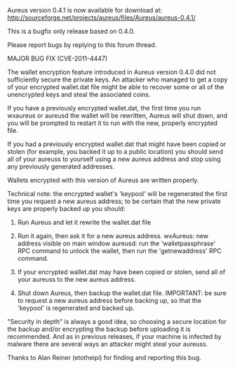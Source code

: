 Aureus version 0.4.1 is now available for download at:
http://sourceforge.net/projects/aureus/files/Aureus/aureus-0.4.1/

This is a bugfix only release based on 0.4.0.

Please report bugs by replying to this forum thread.

MAJOR BUG FIX  (CVE-2011-4447)

The wallet encryption feature introduced in Aureus version 0.4.0 did not sufficiently secure the private keys. An attacker who
managed to get a copy of your encrypted wallet.dat file might be able to recover some or all of the unencrypted keys and steal the
associated coins.

If you have a previously encrypted wallet.dat, the first time you run wxaureus or aureusd the wallet will be rewritten, Aureus will
shut down, and you will be prompted to restart it to run with the new, properly encrypted file.

If you had a previously encrypted wallet.dat that might have been copied or stolen (for example, you backed it up to a public
location) you should send all of your aureuss to yourself using a new aureus address and stop using any previously generated addresses.

Wallets encrypted with this version of Aureus are written properly.

Technical note: the encrypted wallet's 'keypool' will be regenerated the first time you request a new aureus address; to be certain that the
new private keys are properly backed up you should:

1. Run Aureus and let it rewrite the wallet.dat file

2. Run it again, then ask it for a new aureus address.
wxAureus: new address visible on main window
aureusd: run the 'walletpassphrase' RPC command to unlock the wallet,  then run the 'getnewaddress' RPC command.

3. If your encrypted wallet.dat may have been copied or stolen, send all of your aureuss to the new aureus address.

4. Shut down Aureus, then backup the wallet.dat file.
IMPORTANT: be sure to request a new aureus address before backing up, so that the 'keypool' is regenerated and backed up.

"Security in depth" is always a good idea, so choosing a secure location for the backup and/or encrypting the backup before uploading it is recommended. And as in previous releases, if your machine is infected by malware there are several ways an attacker might steal your aureuss.

Thanks to Alan Reiner (etotheipi) for finding and reporting this bug.

